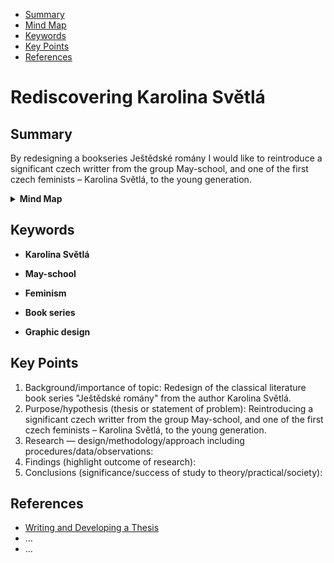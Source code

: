 <!-- Table of Contents, in-page navigation -->

- [Summary](#summary)
- [Mind Map](#mind-map)
- [Keywords](#keywords)
- [Key Points](#key-points)
- [References](#references)

# Rediscovering Karolina Světlá

## Summary

By redesigning a bookseries Ještědské romány I would like to reintroduce a significant czech writter from the group May-school, and one of the first czech feminists – Karolina Světlá, to the young generation. 

<!-- Disclosure widget, HTML in Markdown -->

<details>
  <summary><b>Mind Map</b></summary>
  <img alt="Gray box placeholder image, for position only." src="./img/mind-map.png">
</details>

## Keywords

- **Karolina Světlá**

- **May-school**

- **Feminism**

- **Book series**

- **Graphic design**

## Key Points

<!-- Key points; aim for **30–60 words** each. -->

1. Background/importance of topic: Redesign of the classical literature book series "Ještědské romány" from the author Karolina Světlá.
2. Purpose/hypothesis (thesis or statement of problem): Reintroducing a significant czech writter from the group May-school, and one of the first czech feminists – Karolina Světlá, to the young generation. 
3. Research — design/methodology/approach including procedures/data/observations:
4. Findings (highlight outcome of research):
5. Conclusions (significance/success of study to theory/practical/society):

## References

<!-- Consider reference style for textual works, data sets, and audiovisual and online media. -->

- [Writing and Developing a Thesis](https://goinswriter.com/writing-a-thesis-2/)
- …
- …
